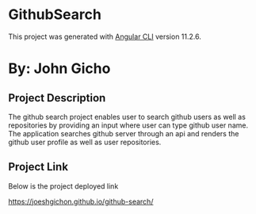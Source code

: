 # GithubSearch

This project was generated with [Angular CLI](https://github.com/angular/angular-cli) version 11.2.6.

# By: **John Gicho**

## Project Description
The github search project enables user to search github users as well as repositories by providing an input where user can type github user name. The application searches github server through an api and renders the github user profile as well as user repositories. 

## Project Link
Below is the project deployed link

https://joeshgichon.github.io/github-search/